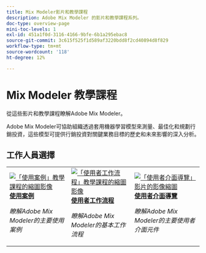 ```yaml
---
title: Mix Modeler影片和教學課程
description: Adobe Mix Modeler 的影片和教學課程系列。
doc-type: overview-page
mini-toc-levels: 1
exl-id: 451a1f0d-3116-4166-9bfe-6b1a295ebac8
source-git-commit: 3c615f525f1d589af3220bdd8f2cd40894d8f829
workflow-type: tm+mt
source-wordcount: '118'
ht-degree: 12%

---
```


# Mix Modeler 教學課程

從這些影片和教學課程瞭解Adobe Mix Modeler。

Adobe Mix Modeler可協助組織透過套用機器學習模型來測量、最佳化和規劃行銷投資，這些模型可提供行銷投資對關鍵業務目標的歷史和未來影響的深入分析。


<div id="recs-overview-body-1"></div>
<div id="recs-overview-body-2"></div>
<div id="recs-overview-body-3"></div>
<div id="recs-overview-body-4"></div>
<div id="recs-overview-body-5"></div>
<div id="recs-overview-body-6"></div>

## 工作人員選擇

<div id="staff-picks-section">
<table style="margin-top: 0 !important">
<tr>
  <td>
    <a href="intro/use-cases.md">
      <img alt="「使用案例」教學課程的縮圖影像" src="https://video.tv.adobe.com/v/3424857?format=jpeg" />
    </a>
    <div>
      <a href="intro/use-cases.md">
    <strong>使用案例</strong>
    </a>
    </div>
    <p>
    <em>瞭解Adobe Mix Modeler的主要使用案例</em>
    <p>
  </td>
  <td>
    <a href="intro/user-workflow.md">
      <img alt="「使用者工作流程」教學課程的縮圖影像" src="https://video.tv.adobe.com/v/3424854?format=jpeg" />
    </a>
    <div>
      <a href="intro/user-workflow.md">
    <strong>使用者工作流程</strong>
    </a>
    </div>
    <p>
    <em>瞭解Adobe Mix Modeler的基本工作流程</em>
    <p>
  </td>
  <td>
    <a href="intro/user-interface-tour.md">
      <img alt="「使用者介面導覽」影片的影像縮圖" src="https://video.tv.adobe.com/v/3424851?format=jpeg" />
    </a>
    <div>
      <a href="intro/user-interface-tour.md">
    <strong>使用者介面導覽</strong>
    </a>
    </div>
    <p>
    <em>瞭解Adobe Mix Modeler的主要使用者介面元件</em>
    <p>
  </td>
</tr>
</table>

</div>
